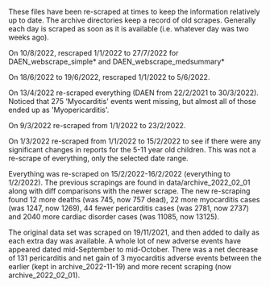 These files have been re-scraped at times to keep the information relatively up to date. The archive directories keep a record of old scrapes. Generally each day is scraped as soon as it is available (i.e. whatever day was two weeks ago).

On 10/8/2022, rescraped 1/1/2022 to 27/7/2022 for DAEN_webscrape_simple* and DAEN_webscrape_medsummary*

On 18/6/2022 to 19/6/2022, rescraped 1/1/2022 to 5/6/2022. 

On 13/4/2022 re-scraped everything (DAEN from 22/2/2021 to 30/3/2022). Noticed that 275 'Myocarditis' events went missing, but almost all of those ended up as 'Myopericarditis'.

On 9/3/2022 re-scraped from 1/1/2022 to 23/2/2022.

On 1/3/2022 re-scraped from 1/1/2022 to 15/2/2022 to see if there were any significant changes in reports for the 5-11 year old children. This was not a re-scrape of everything, only the selected date range.

Everything was re-scraped on 15/2/2022-16/2/2022 (everything to 1/2/2022). The previous scrapings are found in data/archive_2022_02_01 along with diff comparisons with the newer scrape. The new re-scraping found 12 more deaths (was 745, now 757 dead), 22 more myocarditis cases (was 1247, now 1269), 44 fewer pericarditis cases (was 2781, now 2737) and 2040 more cardiac disorder cases (was 11085, now 13125).

The original data set was scraped on 19/11/2021, and then added to daily as each extra day was available. A whole lot of new adverse events have appeared dated mid-September to mid-October. There was a net decrease of 131 pericarditis and net gain of 3 myocarditis adverse events between the earlier (kept in archive_2022-11-19) and more recent scraping (now archive_2022_02_01).
